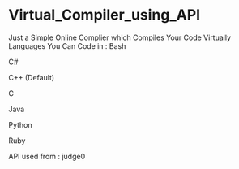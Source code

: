 # Virtual_Compiler_using_API

Just a Simple Online Complier which Compiles Your Code Virtually
Languages You Can Code in :
Bash

C#

C++ (Default)

C

Java

Python

Ruby


API used from : judge0
